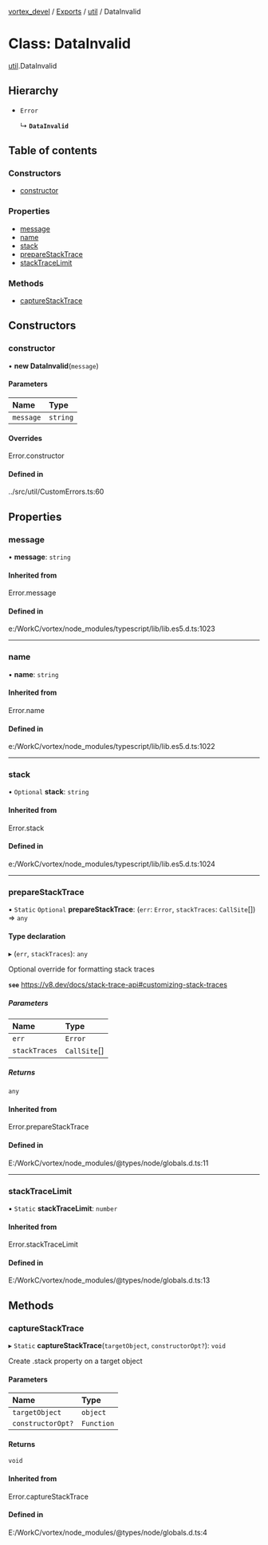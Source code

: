 [vortex_devel](../README.md) / [Exports](../modules.md) / [util](../modules/util.md) / DataInvalid

# Class: DataInvalid

[util](../modules/util.md).DataInvalid

## Hierarchy

- `Error`

  ↳ **`DataInvalid`**

## Table of contents

### Constructors

- [constructor](util.DataInvalid.md#constructor)

### Properties

- [message](util.DataInvalid.md#message)
- [name](util.DataInvalid.md#name)
- [stack](util.DataInvalid.md#stack)
- [prepareStackTrace](util.DataInvalid.md#preparestacktrace)
- [stackTraceLimit](util.DataInvalid.md#stacktracelimit)

### Methods

- [captureStackTrace](util.DataInvalid.md#capturestacktrace)

## Constructors

### constructor

• **new DataInvalid**(`message`)

#### Parameters

| Name | Type |
| :------ | :------ |
| `message` | `string` |

#### Overrides

Error.constructor

#### Defined in

../src/util/CustomErrors.ts:60

## Properties

### message

• **message**: `string`

#### Inherited from

Error.message

#### Defined in

e:/WorkC/vortex/node_modules/typescript/lib/lib.es5.d.ts:1023

___

### name

• **name**: `string`

#### Inherited from

Error.name

#### Defined in

e:/WorkC/vortex/node_modules/typescript/lib/lib.es5.d.ts:1022

___

### stack

• `Optional` **stack**: `string`

#### Inherited from

Error.stack

#### Defined in

e:/WorkC/vortex/node_modules/typescript/lib/lib.es5.d.ts:1024

___

### prepareStackTrace

▪ `Static` `Optional` **prepareStackTrace**: (`err`: `Error`, `stackTraces`: `CallSite`[]) => `any`

#### Type declaration

▸ (`err`, `stackTraces`): `any`

Optional override for formatting stack traces

**`see`** https://v8.dev/docs/stack-trace-api#customizing-stack-traces

##### Parameters

| Name | Type |
| :------ | :------ |
| `err` | `Error` |
| `stackTraces` | `CallSite`[] |

##### Returns

`any`

#### Inherited from

Error.prepareStackTrace

#### Defined in

E:/WorkC/vortex/node_modules/@types/node/globals.d.ts:11

___

### stackTraceLimit

▪ `Static` **stackTraceLimit**: `number`

#### Inherited from

Error.stackTraceLimit

#### Defined in

E:/WorkC/vortex/node_modules/@types/node/globals.d.ts:13

## Methods

### captureStackTrace

▸ `Static` **captureStackTrace**(`targetObject`, `constructorOpt?`): `void`

Create .stack property on a target object

#### Parameters

| Name | Type |
| :------ | :------ |
| `targetObject` | `object` |
| `constructorOpt?` | `Function` |

#### Returns

`void`

#### Inherited from

Error.captureStackTrace

#### Defined in

E:/WorkC/vortex/node_modules/@types/node/globals.d.ts:4
